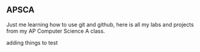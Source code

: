 ## APSCA

Just me learning how to use git and github, here is all my labs and projects from my AP Computer Science A class.

adding things to test